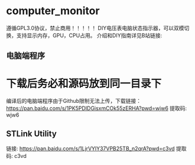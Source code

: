# computer_monitor
 遵循GPL3.0协议，禁止商用！！！！！
 DIY电压表电脑状态指示器，可以双模切换，支持显示内存，GPU，CPU占用。
 介绍和DIY指南详见B站链接:
## 电脑端程序
# 下载后务必和源码放到同一目录下
编译后的电脑端程序由于Github限制无法上传，下载链接：https://pan.baidu.com/s/1PK5PDIDGisxmCOk55zERHA?pwd=wjw6 提取码: wjw6
## STLink Utility
链接: https://pan.baidu.com/s/1LjrVYlY37VPB25TB_n2qrA?pwd=c3vd 提取码: c3vd 
